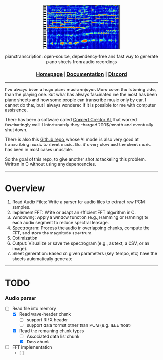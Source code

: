 <div align="center">

<picture>
  <source media="(prefers-color-scheme: light)" srcset="/docs/spectogram">
  <img alt="tiny corp logo" src="docs/spectogram.png" width="50%" height="50%">
</picture>

pianotranscription: open-source, dependency-free and fast way to generate piano sheets from audio recordings

<h3>

[Homepage](https://schmxtz.github.io) | [Documentation](https://github.com/schmxtz/pianotranscription) | [Discord](https://discord.gg/96eYjpAgSE)

</h3>
</div>

---

I've always been a huge piano music enjoyer. More so on the listening side, than the playing one. But what has always fascinated me the most has been piano sheets and how some people can transcribe music only by ear. I cannot do that, but I always wondered if it is possible for me with computer assistence. 

There has been a software called [Concert Creator AI](https://www.concertcreator.ai/), that worked fascinatingly well. Unfortunately they charged 200$/month and eventually shut down.

There is also this [Github repo](https://github.com/bytedance/piano_transcription), whose AI model is also very good at transcribing music to sheet music. But it's very slow and the sheet music has been in most cases unusable.

So the goal of this repo, to give another shot at tackeling this problem. Written in C without using any dependencies.

--- 

<h1> Overview </h1>

1. Read Audio Files: Write a parser for audio files to extract raw PCM samples.
2. Implement FFT: Write or adapt an efficient FFT algorithm in C.
3. Windowing: Apply a window function (e.g., Hamming or Hanning) to each audio segment to reduce spectral leakage.
4. Spectrogram: Process the audio in overlapping chunks, compute the FFT, and store the magnitude spectrum.
5. Optimization
6. Output: Visualize or save the spectrogram (e.g., as text, a CSV, or an image).
7. Sheet generation: Based on given parameters (key, tempo, etc) have the sheets automatically generate

---

# TODO

### Audio parser
- [ ] Read file into memory  
  - [x] Read wave-header chunk
    - [ ] support RIFX header
    - [ ] support data format other than PCM (e.g. IEEE float)
  - [x] Read the remaining chunk types
    - [ ] Associated data list chunk
    - [x] Data chunk
- [ ] FFT implementation
  - [ ]

 
